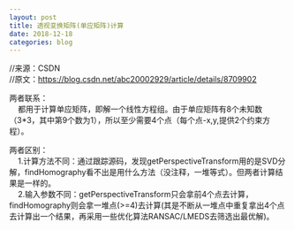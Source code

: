```yaml
---
layout: post
title: 透视变换矩阵(单应矩阵)计算
date: 2018-12-18
categories: blog
---
```


//来源：CSDN    
//原文：https://blog.csdn.net/abc20002929/article/details/8709902   
   
两者联系：   
    都用于计算单应矩阵，即解一个线性方程组。由于单应矩阵有8个未知数（3*3，其中第9个数为1），所以至少需要4个点（每个点-x,y,提供2个约束方程）。   
    
两者区别：   
    1.计算方法不同：通过跟踪源码，发现getPerspectiveTransform用的是SVD分解，findHomography看不出是用什么方法（没注释，一堆等式）。但两者计算结果是一样的。   
    2.输入参数不同：getPerspectiveTransform只会拿前4个点去计算，findHomography则会拿一堆点(>=4)去计算(其是不断从一堆点中重复拿出4个点去计算出一个结果，再采用一些优化算法RANSAC/LMEDS去筛选出最优解)。    
